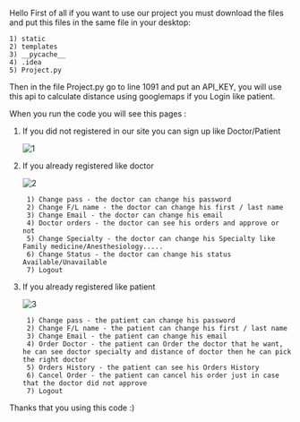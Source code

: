 Hello
First of all if you want to use our project you must download the files and put this files in the same file in your desktop:

	1) static
	2) templates
	3) __pycache__
	4) .idea
	5) Project.py

Then in the file Project.py go to line 1091 and put an API_KEY, you will use this api to calculate distance using googlemaps if you Login like patient.

When you run the code you will see this pages :

1) If you did not registered in our site you can sign up like Doctor/Patient

    ![1](https://user-images.githubusercontent.com/73485499/171308430-d3ae5226-ca57-49a5-b788-7db7499270cf.png)

2) If you already registered like doctor

    ![2](https://user-images.githubusercontent.com/73485499/171308862-d8bf75f7-755e-4fe0-8109-7a20a6ad8d1a.png)
  
        1) Change pass - the doctor can change his password
        2) Change F/L name - the doctor can change his first / last name
        3) Change Email - the doctor can change his email
        4) Doctor orders - the doctor can see his orders and approve or not
        5) Change Specialty - the doctor can change his Specialty like Family medicine/Anesthesiology.....
        6) Change Status - the doctor can change his status Available/Unavailable
        7) Logout

3) If you already registered like patient

   ![3](https://user-images.githubusercontent.com/73485499/171309813-9dd8d230-04ec-449b-81f6-ddcb86ec983f.png)
  
        1) Change pass - the patient can change his password
        2) Change F/L name - the patient can change his first / last name
        3) Change Email - the patient can change his email
        4) Order Doctor - the patient can Order the doctor that he want, he can see doctor specialty and distance of doctor then he can pick the right doctor
        5) Orders History - the patient can see his Orders History
        6) Cancel Order - the patient can cancel his order just in case that the doctor did not approve 
        7) Logout

Thanks that you using this code :) 
